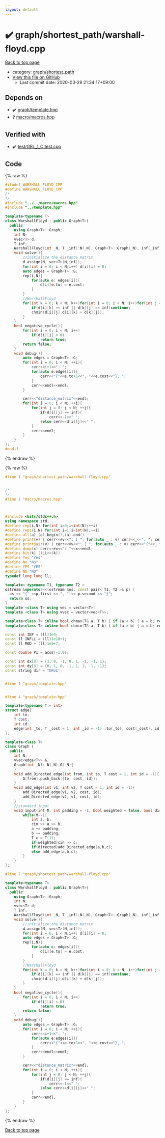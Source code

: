 ```yaml
---
layout: default
---
```


<!-- mathjax config similar to math.stackexchange -->
<script type="text/javascript" async
  src="https://cdnjs.cloudflare.com/ajax/libs/mathjax/2.7.5/MathJax.js?config=TeX-MML-AM_CHTML">
</script>
<script type="text/x-mathjax-config">
  MathJax.Hub.Config({
    TeX: { equationNumbers: { autoNumber: "AMS" }},
    tex2jax: {
      inlineMath: [ ['$','$'] ],
      processEscapes: true
    },
    "HTML-CSS": { matchFontHeight: false },
    displayAlign: "left",
    displayIndent: "2em"
  });
</script>

<script type="text/javascript" src="https://cdnjs.cloudflare.com/ajax/libs/jquery/3.4.1/jquery.min.js"></script>
<script src="https://cdn.jsdelivr.net/npm/jquery-balloon-js@1.1.2/jquery.balloon.min.js" integrity="sha256-ZEYs9VrgAeNuPvs15E39OsyOJaIkXEEt10fzxJ20+2I=" crossorigin="anonymous"></script>
<script type="text/javascript" src="../../../assets/js/copy-button.js"></script>
<link rel="stylesheet" href="../../../assets/css/copy-button.css" />


# :heavy_check_mark: graph/shortest_path/warshall-floyd.cpp

<a href="../../../index.html">Back to top page</a>

* category: <a href="../../../index.html#fff28642b706f0621a80a098b694618d">graph/shortest_path</a>
* <a href="{{ site.github.repository_url }}/blob/master/graph/shortest_path/warshall-floyd.cpp">View this file on GitHub</a>
    - Last commit date: 2020-03-29 21:34:17+09:00




## Depends on

* :heavy_check_mark: <a href="../template.hpp.html">graph/template.hpp</a>
* :question: <a href="../../macro/macros.hpp.html">macro/macros.hpp</a>


## Verified with

* :heavy_check_mark: <a href="../../../verify/test/GRL_1_C.test.cpp.html">test/GRL_1_C.test.cpp</a>


## Code

<a id="unbundled"></a>
{% raw %}
```cpp
#ifndef WARSHALL_FLOYD_CPP
#define WARSHALL_FLOYD_CPP
/*
*/
#include "../../macro/macros.hpp"
#include "../template.hpp"

template<typename T>
class WarshallFloyd : public Graph<T>{
  public:
    using Graph<T>::Graph;
    int N;
    vvec<T> d;
    T inf;
    WarshallFloyd(int _N, T _inf):N(_N), Graph<T>::Graph(_N), inf(_inf), d(_N,vec<T>(_N,_inf)){}
    void solve(){
        //initialize the distance matrix
        d.assign(N, vec<T>(N,inf));
        for(int i = 0; i < N;i++) d[i][i] = 0;
        auto edges = Graph<T>::G;
        rep(i,N){
            for(auto e: edges[i]){
                d[i][e.to] = e.cost;
            }
        }
        //WarshallFloyd
        for(int k = 0; k < N; k++)for(int i = 0; i < N; i++)for(int j = 0; j < N; j++){
            if(d[i][k] == inf || d[k][j] == inf)continue;
            chmin(d[i][j],d[i][k] + d[k][j]);
        }
    }
    bool negative_cycle(){
        for(int i = 0; i < N; i++)
            if(d[i][i] < 0)
                return true;
        return false;
    }
    void debug(){
        auto edges = Graph<T>::G;
        for(int i = 0; i < N; ++i){
            cerr<<i+1<<": ";
            for(auto e:edges[i]){
                cerr<<"{"<<e.to+1<<", "<<e.cost<<"}, ";
            }
            cerr<<endl<<endl;
        }

        cerr<<"distance_matrix"<<endl;
        for(int i = 0; i < N; ++i){
            for(int j = 0; j < N; ++j){
                if(d[i][j] == inf){
                    cerr<<-1<<" ";
                }else cerr<<d[i][j]<<" ";
            }
            cerr<<endl;
        }
    }
};
#endif
```
{% endraw %}

<a id="bundled"></a>
{% raw %}
```cpp
#line 1 "graph/shortest_path/warshall-floyd.cpp"


/*
*/
#line 1 "macro/macros.hpp"



#include <bits/stdc++.h>
using namespace std;
#define rep(i,N) for(int i=0;i<int(N);++i)
#define rep1(i,N) for(int i=1;i<int(N);++i)
#define all(a) (a).begin(),(a).end()
#define print(v) { cerr<<#v<<": [ "; for(auto _ : v) cerr<<_<<", "; cerr<<"]"<<endl; }
#define printpair(v) { cerr<<#v<<": [ "; for(auto _ : v) cerr<<"{"<<_.first<<","<<_.second<<"}"<<", "; cerr<<"]"<<endl; }
#define dump(x) cerr<<#x<<": "<<x<<endl;
#define bit(k) (1LL<<(k))
#define Yes "Yes"
#define No "No"
#define YES "YES"
#define NO "NO"
typedef long long ll;

template< typename T1, typename T2 >
ostream &operator<<(ostream &os, const pair< T1, T2 >& p) {
  os << "{" <<p.first << ", " << p.second << "}";
  return os;
}
template <class T> using vec = vector<T>;
template <class T> using vvec = vector<vec<T>>;

template<class T> inline bool chmax(T& a, T b) { if (a < b) { a = b; return true; } return false; }
template<class T> inline bool chmin(T& a, T b) { if (a > b) { a = b; return true; } return false; }

const int INF = (ll)1e9;
const ll INFLL = (ll)1e18+1;
const ll MOD = (ll)1e9+7;

const double PI = acos(-1.0);

const int dx[8] = {1, 0, -1, 0, 1, -1, -1, 1};
const int dy[8] = {0, 1, 0, -1, 1, 1, -1, -1};
const string dir = "DRUL";


#line 1 "graph/template.hpp"


#line 4 "graph/template.hpp"

template<typename T = int>
struct edge{
    int to;
    T cost;
    int id;
    edge(int _to, T _cost = 1, int _id = -1) :to(_to), cost(_cost), id(_id) {}
};

template<class T>
class Graph {
  public:
    int N;
    vvec<edge<T>> G;
    Graph(int _N): N(_N),G(_N){
    }
    void add_Directed_edge(int from, int to, T cost = 1, int id = -1){
        G[from].push_back({to, cost, id});
    }
    void add_edge(int v1, int v2, T cost = 1, int id = -1){
        add_Directed_edge(v1, v2, cost, id);
        add_Directed_edge(v2, v1, cost, id);
    }
    //standard input
    void input(int M, int padding = -1, bool weighted = false, bool directed = false){
        while(M--){
            int a, b;
            cin >> a >> b;
            a += padding;
            b += padding;
            T c = T(1);
            if(weighted)cin >> c;
            if(directed)add_Directed_edge(a,b,c);
            else add_edge(a,b,c);
        }
    }
};

#line 7 "graph/shortest_path/warshall-floyd.cpp"

template<typename T>
class WarshallFloyd : public Graph<T>{
  public:
    using Graph<T>::Graph;
    int N;
    vvec<T> d;
    T inf;
    WarshallFloyd(int _N, T _inf):N(_N), Graph<T>::Graph(_N), inf(_inf), d(_N,vec<T>(_N,_inf)){}
    void solve(){
        //initialize the distance matrix
        d.assign(N, vec<T>(N,inf));
        for(int i = 0; i < N;i++) d[i][i] = 0;
        auto edges = Graph<T>::G;
        rep(i,N){
            for(auto e: edges[i]){
                d[i][e.to] = e.cost;
            }
        }
        //WarshallFloyd
        for(int k = 0; k < N; k++)for(int i = 0; i < N; i++)for(int j = 0; j < N; j++){
            if(d[i][k] == inf || d[k][j] == inf)continue;
            chmin(d[i][j],d[i][k] + d[k][j]);
        }
    }
    bool negative_cycle(){
        for(int i = 0; i < N; i++)
            if(d[i][i] < 0)
                return true;
        return false;
    }
    void debug(){
        auto edges = Graph<T>::G;
        for(int i = 0; i < N; ++i){
            cerr<<i+1<<": ";
            for(auto e:edges[i]){
                cerr<<"{"<<e.to+1<<", "<<e.cost<<"}, ";
            }
            cerr<<endl<<endl;
        }

        cerr<<"distance_matrix"<<endl;
        for(int i = 0; i < N; ++i){
            for(int j = 0; j < N; ++j){
                if(d[i][j] == inf){
                    cerr<<-1<<" ";
                }else cerr<<d[i][j]<<" ";
            }
            cerr<<endl;
        }
    }
};


```
{% endraw %}

<a href="../../../index.html">Back to top page</a>

